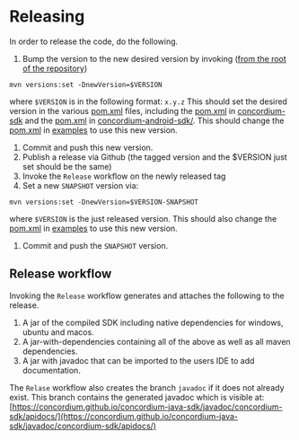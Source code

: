 # Releasing


In order to release the code, do the following.


1. Bump the version to the new desired version by invoking ([from the root of the repository](../))
```
mvn versions:set -DnewVersion=$VERSION
```
where `$VERSION` is in the following format: `x.y.z`
This should set the desired version in the various [pom.xml](../pom.xml) files, including the [pom.xml](../concordium-sdk/pom.xml) in [concordium-sdk](../concordium-sdk) and the [pom.xml](../concordium-android-sdk/pom.xml) in [concordium-android-sdk/](../concordium-android-sdk).
This should change the [pom.xml](../concordium-sdk-examples/pom.xml) in [examples](../concordium-sdk-examples) to use this new version.

1. Commit and push this new version.
1. Publish a release via Github (the tagged version and the $VERSION just set should be the same)
1. Invoke the `Release` workflow on the newly released tag
1. Set a new `SNAPSHOT` version via:

```
mvn versions:set -DnewVersion=$VERSION-SNAPSHOT
```
where `$VERSION` is the just released version.
This should also change the [pom.xml](../concordium-sdk-examples/pom.xml) in [examples](../concordium-sdk-examples) to use this new version.
1. Commit and push the `SNAPSHOT` version.

## Release workflow

Invoking the `Release` workflow generates and attaches the following to the release.
1. A jar of the compiled SDK including native dependencies for windows, ubuntu and macos.
2. A jar-with-dependencies containing all of the above as well as all maven dependencies.
3. A jar with javadoc that can be imported to the users IDE to add documentation.

The `Relase` workflow also creates the branch `javadoc` if it does not already exist.
This branch contains the generated javadoc which is visible at: [https://concordium.github.io/concordium-java-sdk/javadoc/concordium-sdk/apidocs/](https://concordium.github.io/concordium-java-sdk/javadoc/concordium-sdk/apidocs/)



